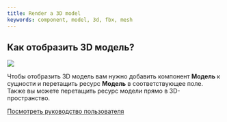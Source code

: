 ```yaml
---
title: Render a 3D model
keywords: component, model, 3d, fbx, mesh
---
```


## Как отобразить 3D модель?

<img src="https://playcanvas.com/static-assets/instructions/new_model.gif"/>

Чтобы отобразить 3D модель вам нужно добавить компонент **Модель** к сущности и перетащить ресурс **Модель** в соответствующее поле. Также вы можете перетащить ресурс модели прямо в 3D-пространство.

<a class="docs" href="http://developer.playcanvas.com/en/user-manual/packs/components/model/" target="_blank">Посмотреть руководство пользователя</a>

